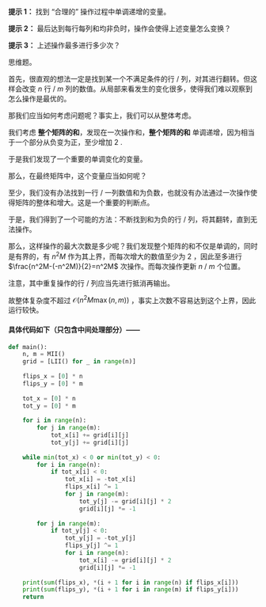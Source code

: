 **提示 1：** 找到 “合理的” 操作过程中单调递增的变量。

**提示 2：** 最后达到每行每列和均非负时，操作会使得上述变量怎么变换？

**提示 3：** 上述操作最多进行多少次？

思维题。

首先，很直观的想法一定是找到某一个不满足条件的行 / 列，对其进行翻转。但这样会改变 $n$ 行 / $m$ 列的数值。从局部来看发生的变化很多，使得我们难以观察到怎么操作是最优的。

那我们应当如何考虑问题呢？事实上，我们可以从整体考虑。

我们考虑 **整个矩阵的和**，发现在一次操作和，**整个矩阵的和** 单调递增，因为相当于一个部分从负变为正，至少增加 $2$ .

于是我们发现了一个重要的单调变化的变量。

那么，在最终矩阵中，这个变量应当如何呢？

至少，我们没有办法找到一行 / 一列数值和为负数，也就没有办法通过一次操作使得矩阵的整体和增大。这是一个重要的判断点。

于是，我们得到了一个可能的方法：不断找到和为负的行 / 列，将其翻转，直到无法操作。

那么，这样操作的最大次数是多少呢？我们发现整个矩阵的和不仅是单调的，同时是有界的，有 $n^2M$ 作为其上界，而每次增大的数值至少为 $2$ ，因此至多进行 $\frac{n^2M-(-n^2M)}{2}=n^2M$ 次操作。而每次操作更新 $n$ / $m$ 个位置。

注意，其中重复操作的行 / 列应当先进行抵消再输出。

故整体复杂度不超过 $\mathcal{O}(n^2M\max(n, m))$ ，事实上次数不容易达到这个上界，因此运行较快。

#### 具体代码如下（只包含中间处理部分）——

```Python []
def main():
    n, m = MII()
    grid = [LII() for _ in range(n)]
    
    flips_x = [0] * n
    flips_y = [0] * m
    
    tot_x = [0] * n
    tot_y = [0] * m
    
    for i in range(n):
        for j in range(m):
            tot_x[i] += grid[i][j]
            tot_y[j] += grid[i][j]
    
    while min(tot_x) < 0 or min(tot_y) < 0:
        for i in range(n):
            if tot_x[i] < 0:
                tot_x[i] = -tot_x[i]
                flips_x[i] ^= 1
                for j in range(m):
                    tot_y[j] -= grid[i][j] * 2
                    grid[i][j] *= -1
        
        for j in range(m):
            if tot_y[j] < 0:
                tot_y[j] = -tot_y[j]
                flips_y[j] ^= 1
                for i in range(n):
                    tot_x[i] -= grid[i][j] * 2
                    grid[i][j] *= -1
    
    print(sum(flips_x), *(i + 1 for i in range(n) if flips_x[i]))
    print(sum(flips_y), *(i + 1 for i in range(m) if flips_y[i]))
    return
```